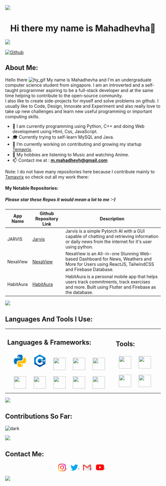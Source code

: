 <img src="https://user-images.githubusercontent.com/73097560/115834477-dbab4500-a447-11eb-908a-139a6edaec5c.gif"> 
<div align="center">
  
# Hi there my name is Mahadhevha👋

</div>
<img src="https://user-images.githubusercontent.com/73097560/115834477-dbab4500-a447-11eb-908a-139a6edaec5c.gif"> 

[![Github](https://img.shields.io/github/followers/MahaMohan?label=Follow&style=social)](https://github.com/MahaMohan)

## About Me:
 Hello there <img width="3%" height="3%" src="https://github.githubassets.com/images/mona-loading-dark.gif" alt="hy_gif"/> My name is Mahadhevha and I'm an undergraduate computer science student from singapore. I am an introverted and a self-taught programmer aspiring to be a full-stack developer and at the same time helping to contribute to the open-source community.  
 I also like to create side-projects for myself and solve problems on github. I usually like to Code, Design, Innovate and Experiment and also really love to take up new challenges and learn new useful programming or important computing skills.
- 🔭 I am currently programming using Python, C++ and doing Web development using Html, Css, JavaScript.
- 🎓 Currently trying to self-learn MySQL and Java.
- 🌱 I’m currently working on contributing and growing my startup [Temavrix](https://github.com/Temavrix).
- 📖  My hobbies are listening to Music and watching Anime.
- 📫 Contact me at :  **m.mahadhevh@gmail.com**

Note: I do not have many repositories here because I contribute mainly to [Temavrix](https://github.com/Temavrix) so check out all my work there:  

#### My Notable Repositories:
##### Please star these Repos it would mean a lot to me :-)
| App Name | Github Repository Link                           | Description                                                                                                                             |
|----------|--------------------------------------------------|-----------------------------------------------------------------------------------------------------------------------------------------|
| JARVIS   | [Jarvis](https://github.com/Temavrix/JARVIS)   | Jarvis is a simple Pytorch AI with a GUI capable of chatting and retrieving information or daily news from the internet for it's user using python. |
| NexaView  | [NexaView](https://github.com/Temavrix/NexaView) | NexaView is an All-in-one Stunning Web-based Dashboard for News, Weathers and More for Users using ReactJS, TailwindCSS and Firebase Database. |
| HabitAura  | [HabitAura](https://github.com/Temavrix/HabitAura) | HabitAura is a personal mobile app that helps users track commitments, track exercises and more. Built using Flutter and Firebase as the database. |

<img src="https://user-images.githubusercontent.com/73097560/115834477-dbab4500-a447-11eb-908a-139a6edaec5c.gif"> 

## Languages And Tools I Use:
<table><tr><td valign="top">

## Languages & Frameworks:
<div align="center">  
<img style="margin: 10px" src="https://raw.githubusercontent.com/MahaMohan/MahaMohan/1c3e789c38b62487a7a9d5b1e4b89cb4c70442e4/icons/python.svg" width="40" height="40"//>  
<img style="margin: 10px" src="https://raw.githubusercontent.com/MahaMohan/MahaMohan/1c3e789c38b62487a7a9d5b1e4b89cb4c70442e4/icons/cpp.svg" width="40" height="40"//>
<img style="margin: 10px" src="https://cdn.jsdelivr.net/gh/devicons/devicon/icons/java/java-original.svg" width="40" height="40"/>
<img style="margin: 10px" src="https://cdn.jsdelivr.net/gh/devicons/devicon/icons/html5/html5-original.svg" width="40" height="40"/>
<img style="margin: 10px" src="https://cdn.jsdelivr.net/gh/devicons/devicon/icons/css3/css3-original.svg" width="40" height="40"/>
<img style="margin: 10px" src="https://cdn.jsdelivr.net/gh/devicons/devicon/icons/javascript/javascript-original.svg" width="40" height="40"/>
<img style="margin: 10px" src="https://cdn.jsdelivr.net/gh/devicons/devicon/icons/flutter/flutter-original.svg" width="40" height="40"/>
<img style="margin: 10px" src="https://cdn.jsdelivr.net/gh/devicons/devicon/icons/react/react-original.svg" width="40" height="40""/>
<img style="margin: 10px" src="https://cdn.jsdelivr.net/gh/devicons/devicon/icons/tailwindcss/tailwindcss-original.svg" width="40" height="40"/>
<img style="margin: 10px" src="https://cdn.jsdelivr.net/gh/devicons/devicon/icons/angular/angular-original.svg" width="40" height="40"/>
</td><td>

## Tools:
<img style="margin: 10px" src="https://cdn.jsdelivr.net/gh/devicons/devicon/icons/vscode/vscode-original.svg" width="40" height="40"/>
<img style="margin: 10px" src="https://img.icons8.com/fluency/48/000000/github.png" width="40" height="40"/>
<img style="margin: 10px" src="https://cdn.jsdelivr.net/gh/devicons/devicon/icons/git/git-original.svg" width="40" height="40"/>
<img style="margin: 10px" src="https://cdn.jsdelivr.net/gh/devicons/devicon/icons/firebase/firebase-original.svg" width="40" height="40"/>
</td></tr></table> 



<img src="https://user-images.githubusercontent.com/73097560/115834477-dbab4500-a447-11eb-908a-139a6edaec5c.gif"> 
  
## Contributions So Far:
![dark](https://awesome-github-stats.azurewebsites.net/user-stats/MahaMohan?theme=dark&cardType=octocat)  

<img src="https://user-images.githubusercontent.com/73097560/115834477-dbab4500-a447-11eb-908a-139a6edaec5c.gif"> 

## Contact Me:
<p align="center">
<a href="https://www.instagram.com/Mahadhevha/" target="_blank">
  <img align="center" width="24px" src="https://raw.githubusercontent.com/MahaMohan/MahaMohan/1e006cdd82bd86b13693fb860dbba99b344d793c/icons/instagram.svg"/>
</a> &nbsp;&nbsp;
<a href="https://twitter.com/Epicalable_Maha" target="_blank">
  <img align="center" width="24px" src="https://raw.githubusercontent.com/MahaMohan/MahaMohan/12ee805794a25a29fa6c6299cdfdd343f245b795/icons/Twitter.svg"/>
</a> &nbsp;&nbsp;
<a href="mailto:m.mahadhevha@gmail.com" >
  <img align="center" width="26px" src="https://raw.githubusercontent.com/MahaMohan/MahaMohan/12ee805794a25a29fa6c6299cdfdd343f245b795/icons/Gmail.svg"/>
</a> &nbsp;&nbsp;
<a href="https://www.youtube.com/@Zerotowon" >
  <img align="center" width="26px" src="./icons/youtube.svg"/>
</a> &nbsp;&nbsp;
</p>

<img src="https://user-images.githubusercontent.com/73097560/115834477-dbab4500-a447-11eb-908a-139a6edaec5c.gif"> 
